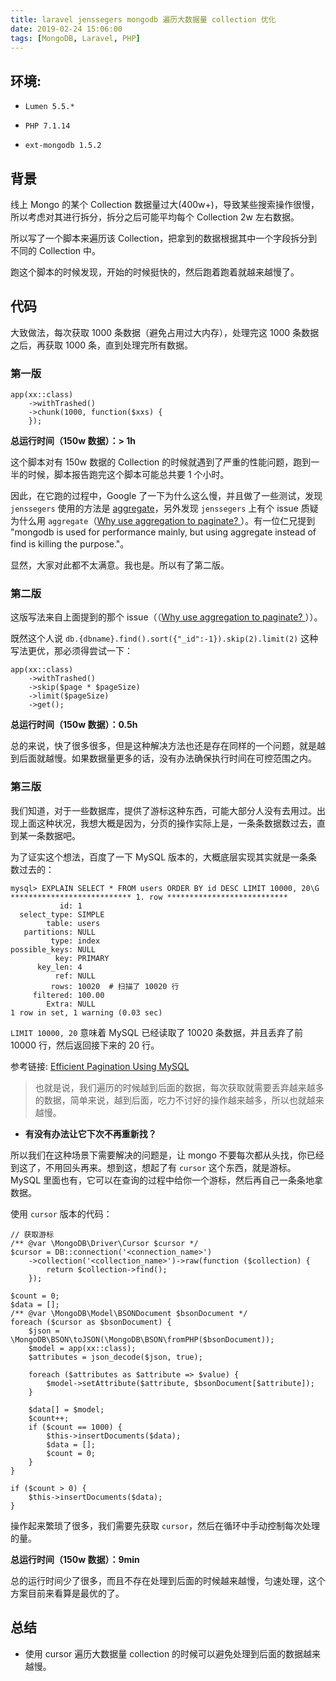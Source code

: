 ```yaml
---
title: laravel jenssegers mongodb 遍历大数据量 collection 优化
date: 2019-02-24 15:06:00
tags: [MongoDB, Laravel, PHP]
---
```


## 环境: 

* `Lumen 5.5.*`

* `PHP 7.1.14`

* `ext-mongodb 1.5.2`


## 背景

线上 Mongo 的某个 Collection 数据量过大(400w+)，导致某些搜索操作很慢，所以考虑对其进行拆分，拆分之后可能平均每个 Collection 2w 左右数据。

所以写了一个脚本来遍历该 Collection，把拿到的数据根据其中一个字段拆分到不同的 Collection 中。

跑这个脚本的时候发现，开始的时候挺快的，然后跑着跑着就越来越慢了。


## 代码

大致做法，每次获取 1000 条数据（避免占用过大内存），处理完这 1000 条数据之后，再获取 1000 条，直到处理完所有数据。

### 第一版

```
app(xx::class)
    ->withTrashed()
    ->chunk(1000, function($xxs) {
    });
```

**总运行时间（150w 数据）：> 1h**

这个脚本对有 150w 数据的 Collection 的时候就遇到了严重的性能问题，跑到一半的时候，脚本报告跑完这个脚本可能总共要 1 个小时。

因此，在它跑的过程中，Google 了一下为什么这么慢，并且做了一些测试，发现 `jenssegers` 使用的方法是 [aggregate](https://docs.mongodb.com/manual/aggregation/)，另外发现 `jenssegers` 上有个 issue 质疑为什么用 `aggregate`（[Why use aggregation to paginate? ](https://github.com/jenssegers/laravel-mongodb/issues/1056)）。有一位仁兄提到 "mongodb is used for performance mainly, but using aggregate instead of find is killing the purpose."。

显然，大家对此都不太满意。我也是。所以有了第二版。


### 第二版

这版写法来自上面提到的那个 issue（（[Why use aggregation to paginate? ](https://github.com/jenssegers/laravel-mongodb/issues/1056)））。

既然这个人说 `db.{dbname}.find().sort({"_id":-1}).skip(2).limit(2)` 这种写法更优，那必须得尝试一下：

```
app(xx::class)
    ->withTrashed()
    ->skip($page * $pageSize)
    ->limit($pageSize)
    ->get();
```

**总运行时间（150w 数据）：0.5h**

总的来说，快了很多很多，但是这种解决方法也还是存在同样的一个问题，就是越到后面就越慢。如果数据量更多的话，没有办法确保执行时间在可控范围之内。


### 第三版

我们知道，对于一些数据库，提供了游标这种东西，可能大部分人没有去用过。出现上面这种状况，我想大概是因为，分页的操作实际上是，一条条数据数过去，直到某一条数据吧。

为了证实这个想法，百度了一下 MySQL 版本的，大概底层实现其实就是一条条数过去的：

```
mysql> EXPLAIN SELECT * FROM users ORDER BY id DESC LIMIT 10000, 20\G
*************************** 1. row ***************************
           id: 1
  select_type: SIMPLE
        table: users
   partitions: NULL
         type: index
possible_keys: NULL
          key: PRIMARY
      key_len: 4
          ref: NULL
         rows: 10020  # 扫描了 10020 行
     filtered: 100.00
        Extra: NULL
1 row in set, 1 warning (0.03 sec)
```

`LIMIT 10000, 20` 意味着 MySQL 已经读取了 10020 条数据，并且丢弃了前 10000 行，然后返回接下来的 20 行。

参考链接: [Efficient Pagination Using MySQL](https://www.slideshare.net/Eweaver/efficient-pagination-using-mysql)

> 也就是说，我们遍历的时候越到后面的数据，每次获取就需要丢弃越来越多的数据，简单来说，越到后面，吃力不讨好的操作越来越多，所以也就越来越慢。

* **有没有办法让它下次不再重新找？**

所以我们在这种场景下需要解决的问题是，让 mongo 不要每次都从头找，你已经到这了，不用回头再来。想到这，想起了有 `cursor` 这个东西，就是游标。MySQL 里面也有，它可以在查询的过程中给你一个游标，然后再自己一条条地拿数据。


使用 `cursor` 版本的代码：

```
// 获取游标
/** @var \MongoDB\Driver\Cursor $cursor */
$cursor = DB::connection('<connection_name>')
    ->collection('<collection_name>')->raw(function ($collection) {
        return $collection->find();
    });

$count = 0;
$data = [];
/** @var \MongoDB\Model\BSONDocument $bsonDocument */
foreach ($cursor as $bsonDocument) {
    $json = \MongoDB\BSON\toJSON(\MongoDB\BSON\fromPHP($bsonDocument));
    $model = app(xx::class);
    $attributes = json_decode($json, true);

    foreach ($attributes as $attribute => $value) {
        $model->setAttribute($attribute, $bsonDocument[$attribute]);
    }

    $data[] = $model;
    $count++;
    if ($count == 1000) {
        $this->insertDocuments($data);
        $data = [];
        $count = 0;
    }
}

if ($count > 0) {
    $this->insertDocuments($data);
}
```

操作起来繁琐了很多，我们需要先获取 `cursor`，然后在循环中手动控制每次处理的量。

**总运行时间（150w 数据）：9min**

总的运行时间少了很多，而且不存在处理到后面的时候越来越慢，匀速处理，这个方案目前来看算是最优的了。


## 总结

* 使用 cursor 遍历大数据量 collection 的时候可以避免处理到后面的数据越来越慢。
